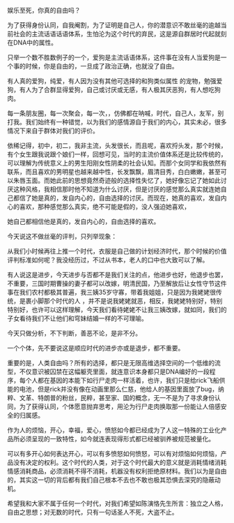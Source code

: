 娱乐至死，你真的自由吗？

为了获得身份认同，自我阉割，为了证明是自己人，你的潜意识不敢丝毫的逾越当前社会的主流话语话语体系，生怕沦为这个时代的弃民，这是源自群居时代起就刻在DNA中的属性。

只举一个数不胜数例子的一个，爱狗是主流话语体系，这件事在没有人当爱狗是一个事的时候，你是自由的，一旦成了政治正确，也就没了自由。

有人真的爱狗，纯爱，有人因为没有其他可选择的和狗类似属性 的宠物，勉强爱狗，有人为了合群显得爱狗，自己或讨厌或无感，有人极其厌恶狗，有人想吃狗肉。

每一条朋友圈，每一次聚会，每一次，，仿佛都在呐喊，时代，自己人，友军，别打我。我们始终有一种错觉，以为我们的感情源自于我们的内心，其实未必，很多情况下来自于群体对我们的评价。

依稀记得，初中，初二，我非主流，头发很长，而且呢，喜欢捋头发，那个时候，有个女生跟我说跟个娘们一样，回想可见，当时的主流价值体系还是比较传统的，可以理解为传统意义上的男生阳刚女性阴柔的社会认知。而那个女同学和我依然有联系，而且喜欢的男明星也越来越中性，长发飘飘，眉清目秀，白白嫩嫩，甚至可以朱唇玉面。而她此前的思想竟然奇迹般的选择性失忆了，她好像忘记了她如此讨厌这种风格，我相信那时他不知道为什么讨厌，但是讨厌的感觉那么真实就连她自己都信了她是真的，发自内心的，自由选择的讨厌。而现在，她真的喜欢，发自内心的喜欢，那种感觉那么真实，绝不可能是假的，没人强迫她喜欢，

她自己都相信他是真的，发自内心的，自由选择的喜欢。

今天说这不做丝毫的评判，只列举现象：

从我们小时候再往上推一个时代，衣服是自己做的计划经济时代，那个时候的价值评判标准如何呢？我没经历过，不过从书本，老人的口中也大致可以了解。

有人说这是进步，今天进步与否都不是我们关注的点，他进步也好，他退步也罢，不重要，三国时期曹操的妻子都可以改嫁，明清民国，乃至解放后让女性守节这件事在我们农村都极其普遍，我三姨35岁守寡，带着我姐姐，只是因为我姥姥很传统，是裹小脚那个时代的人 ，并不是说我姥姥就恶，相反，我姥姥特别好，特别特别好，也许可以这样理解，今天我们看待姥姥不让我三姨改嫁，就如同，我们的子女看待我们不让他们和穹妹结婚一样的不可理喻。

今天只做分析，不下判断，善恶不论，是非不分。

一个个体，先不要说这是顺应时代的进步亦或是退步，都不重要。

重要的是，人类自由吗？所有的选择，都只是无限高维选择空间的一个低维的流型，不仅意识被囚禁在这幅躯壳里面，就连意识本身都只是DNA编好的一段程序，每个人都在基因的本能下如行尸走肉一样活着，也许，我们只是给rick飞船供能的电池，但是rick并没有像在动画里那么仁慈，他给人的基因里面放了bug，纳粹、文革、特朗普的粉丝，民粹，甚至家、国的概念，无一不是为了寻求身份认同，为了获得认同，个体愿意抛弃思考，用沦为行尸走肉换取那一份能让人倍感安全的归属感。

作为人的烦恼，开心，幸福，爱心，愤怒如今都已经成为了人这一特殊的工业化产品所必须呈现的一致特性，如今就连表现得形式都已经被驯养被规范被量化。

可以有多开心如何表达开心，可以有多愤怒如何愤怒，可以有对烦恼如何烦恼，产品没有决定的权利。这个时代的人类，对于这个时代最大的意义就是消耗情绪消耗情感消耗商品，必须消耗不得不消耗，机器没有权利拒绝原材料。我们以为是自由的，其实这一切的背后都有我们自己根本不去也不敢也极其恐惧去深究的隐蔽动机。

希望我和大家不属于任何一个时代，对我们希望如陈演恪先生所言：独立之人格，自由之思想；对无数的时代，只有一句话圣人不死，大盗不止。

